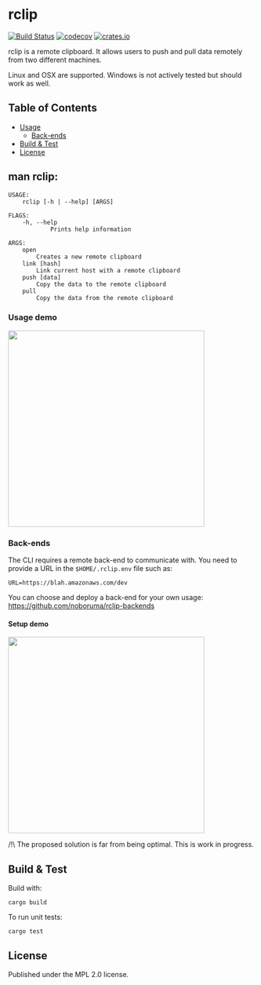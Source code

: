 # rclip

[![Build Status](https://travis-ci.org/noboruma/rclip.svg?branch=master)](https://travis-ci.org/noboruma/rclip)
[![codecov](https://codecov.io/gh/noboruma/rclip/branch/master/graph/badge.svg)](https://codecov.io/gh/noboruma/rclip)
[![crates.io](https://img.shields.io/crates/v/remote-clipboard.svg)](https://crates.io/crates/remote-clipboard)

rclip is a remote clipboard. It allows users to push and pull data remotely from two different machines.

Linux and OSX are supported. Windows is not actively tested but should work as well.

## Table of Contents
* [Usage](#usage-demo)
    * [Back-ends](#back-ends)
* [Build & Test](#build--test)
* [License](#license)

## man rclip:

```
USAGE:
    rclip [-h | --help] [ARGS]

FLAGS:
    -h, --help
            Prints help information

ARGS:
    open
        Creates a new remote clipboard
    link [hash]
        Link current host with a remote clipboard
    push [data]
        Copy the data to the remote clipboard
    pull
        Copy the data from the remote clipboard

```

### Usage demo

<a href="https://asciinema.org/a/340483?loop=1&autoplay=1&speed=2"><img src="https://asciinema.org/a/340483.svg" width="400"/></a>

### Back-ends

The CLI requires a remote back-end to communicate with.
You need to provide a URL in the `$HOME/.rclip.env` file such as:
```
URL=https://blah.amazonaws.com/dev
```

You can choose and deploy a back-end for your own usage:
https://github.com/noboruma/rclip-backends

#### Setup demo

<a href="https://asciinema.org/a/340551?loop=1&autoplay=1&speed=3"><img src="https://asciinema.org/a/340551.svg" width="400"/></a>

/!\ The proposed solution is far from being optimal. This is work in progress.

## Build & Test

Build with:
```
cargo build
```

To run unit tests:
```
cargo test
```
## License

Published under the MPL 2.0 license.

